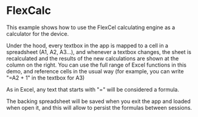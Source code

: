 FlexCalc
========

This example shows how to use the FlexCel calculating engine as a calculator for the device.

Under the hood, every textbox in the app is mapped to a cell in a spreadsheet (A1, A2, A3...),
and whenever a textbox changes, the sheet is recalculated and the results of the new calculations
are shown at the column on the right. You can use the full range of Excel functions in this demo,
and reference cells in the usual way (for example, you can write "=A2 + 1" in the textbox for A3)

As in Excel, any text that starts with "=" will be considered a formula.

The backing spreadsheet will be saved when you exit the app and loaded when open it, and this will allow to 
persist the formulas between sessions.
